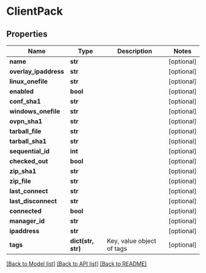 # ClientPack

## Properties
Name | Type | Description | Notes
------------ | ------------- | ------------- | -------------
**name** | **str** |  | [optional] 
**overlay_ipaddress** | **str** |  | [optional] 
**linux_onefile** | **str** |  | [optional] 
**enabled** | **bool** |  | [optional] 
**conf_sha1** | **str** |  | [optional] 
**windows_onefile** | **str** |  | [optional] 
**ovpn_sha1** | **str** |  | [optional] 
**tarball_file** | **str** |  | [optional] 
**tarball_sha1** | **str** |  | [optional] 
**sequential_id** | **int** |  | [optional] 
**checked_out** | **bool** |  | [optional] 
**zip_sha1** | **str** |  | [optional] 
**zip_file** | **str** |  | [optional] 
**last_connect** | **str** |  | [optional] 
**last_disconnect** | **str** |  | [optional] 
**connected** | **bool** |  | [optional] 
**manager_id** | **str** |  | [optional] 
**ipaddress** | **str** |  | [optional] 
**tags** | **dict(str, str)** | Key, value object of tags | [optional] 

[[Back to Model list]](../README.md#documentation-for-models) [[Back to API list]](../README.md#documentation-for-api-endpoints) [[Back to README]](../README.md)


